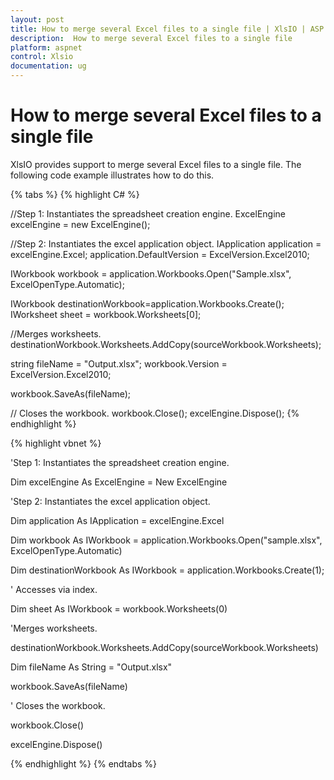 ```yaml
---
layout: post
title: How to merge several Excel files to a single file | XlsIO | ASP.NET | Syncfusion
description:  How to merge several Excel files to a single file
platform: aspnet
control: Xlsio
documentation: ug
---
```


# How to merge several Excel files to a single file

XlsIO provides support to merge several Excel files to a single file. The following code example illustrates how to do this.

{% tabs %} 
{% highlight C# %}

 //Step 1: Instantiates the spreadsheet creation engine.
ExcelEngine excelEngine = new ExcelEngine();

//Step 2: Instantiates the excel application object.
IApplication application = excelEngine.Excel;
application.DefaultVersion = ExcelVersion.Excel2010;
 
IWorkbook workbook = application.Workbooks.Open("Sample.xlsx", ExcelOpenType.Automatic);
 
IWorkbook destinationWorkbook=application.Workbooks.Create();
IWorksheet sheet = workbook.Worksheets[0];
 
//Merges worksheets.
destinationWorkbook.Worksheets.AddCopy(sourceWorkbook.Worksheets);
 
string fileName = "Output.xlsx";
workbook.Version = ExcelVersion.Excel2010;
 
workbook.SaveAs(fileName);
 
// Closes the workbook.
workbook.Close();
excelEngine.Dispose(); 
{% endhighlight %}    


{% highlight vbnet %}
 
 
'Step 1: Instantiates the spreadsheet creation engine.

Dim excelEngine As ExcelEngine = New ExcelEngine

 

'Step 2: Instantiates the excel application object.

Dim application As IApplication = excelEngine.Excel

 

Dim workbook As IWorkbook = application.Workbooks.Open("sample.xlsx", ExcelOpenType.Automatic)

 

Dim destinationWorkbook As IWorkbook = application.Workbooks.Create(1);

' Accesses via index.

Dim sheet As IWorkbook = workbook.Worksheets(0)

 

'Merges worksheets.

destinationWorkbook.Worksheets.AddCopy(sourceWorkbook.Worksheets)

 

Dim fileName As String = "Output.xlsx"

workbook.SaveAs(fileName)

 

' Closes the workbook.

workbook.Close()

excelEngine.Dispose()

{% endhighlight %}
{% endtabs %}

